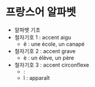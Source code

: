 # 프랑스어 알파벳

- 알파벳 기초
- 철자기호 1 : accent aigu
    - ê : une école, un canapé
- 철자기호 2 : accent grave
    - è : un élève, un père
- 철자기호 3 : accent circonflexe
    -  : 
    - î : apparaît